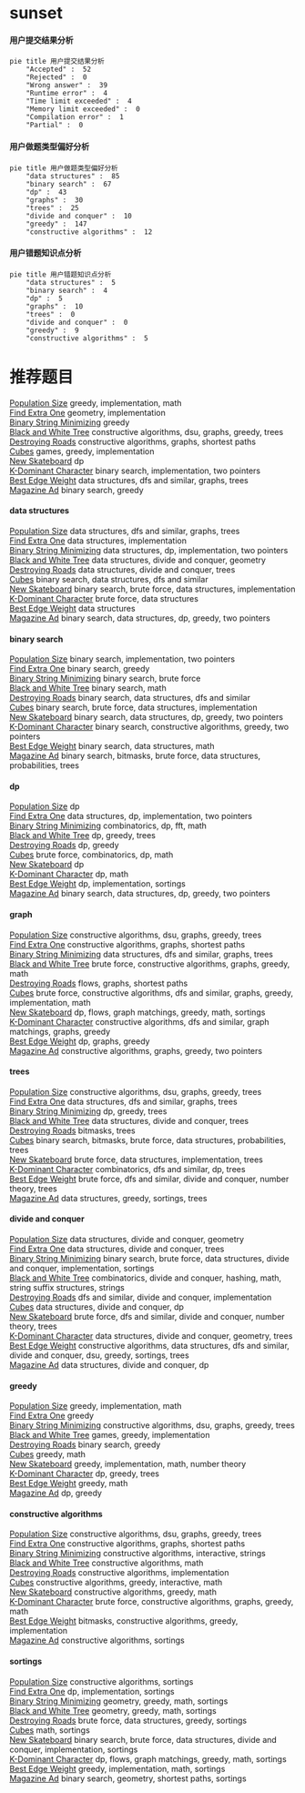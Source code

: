 # sunset
<!-- tabs:start -->
#### **用户提交结果分析**

```mermaid
pie title 用户提交结果分析
    "Accepted" :  52
    "Rejected" :  0
    "Wrong answer" :  39
    "Runtime error" :  4
    "Time limit exceeded" :  4
    "Memory limit exceeded" :  0
    "Compilation error" :  1
    "Partial" :  0
```
#### **用户做题类型偏好分析**

```mermaid
pie title 用户做题类型偏好分析
    "data structures" :  85
    "binary search" :  67
    "dp" :  43
    "graphs" :  30
    "trees" :  25
    "divide and conquer" :  10
    "greedy" :  147
    "constructive algorithms" :  12
```
#### **用户错题知识点分析**

```mermaid
pie title 用户错题知识点分析
    "data structures" :  5
    "binary search" :  4
    "dp" :  5
    "graphs" :  10
    "trees" :  0
    "divide and conquer" :  0
    "greedy" :  9
    "constructive algorithms" :  5
```
<!-- tabs:end -->
# 推荐题目
[Population Size](http://codeforces.com/problemset/problem/416/D)		greedy,
                        implementation,
                        math		  
[Find Extra One](http://codeforces.com/problemset/problem/900/A)		geometry,
                        implementation		  
[Binary String Minimizing](https://codeforces.com/contest/1432/problem/E)		greedy		  
[Black and White Tree](http://codeforces.com/problemset/problem/260/D)		constructive algorithms,
                        dsu,
                        graphs,
                        greedy,
                        trees		  
[Destroying Roads](http://codeforces.com/problemset/problem/543/B)		constructive algorithms,
                        graphs,
                        shortest paths		  
[Cubes](https://codeforces.com/contest/521/problem/B)		games,
                        greedy,
                        implementation		  
[New Skateboard](http://codeforces.com/problemset/problem/628/B)		dp		  
[K-Dominant Character](http://codeforces.com/problemset/problem/888/C)		binary search,
                        implementation,
                        two pointers		  
[Best Edge Weight](http://codeforces.com/problemset/problem/827/D)		data structures,
                        dfs and similar,
                        graphs,
                        trees		  
[Magazine Ad](http://codeforces.com/problemset/problem/803/D)		binary search,
                        greedy		  
<!-- tabs:start -->
#### **data structures**
[Population Size](http://codeforces.com/problemset/problem/827/D)		data structures,
                        dfs and similar,
                        graphs,
                        trees		  
[Find Extra One](http://codeforces.com/problemset/problem/799/B)		data structures,
                        implementation		  
[Binary String Minimizing](http://codeforces.com/problemset/problem/1196/D2)		data structures,
                        dp,
                        implementation,
                        two pointers		  
[Black and White Tree](http://codeforces.com/problemset/problem/429/D)		data structures,
                        divide and conquer,
                        geometry		  
[Destroying Roads](http://codeforces.com/problemset/problem/342/E)		data structures,
                        divide and conquer,
                        trees		  
[Cubes](http://codeforces.com/problemset/problem/932/B)		binary search,
                        data structures,
                        dfs and similar		  
[New Skateboard](http://codeforces.com/problemset/problem/85/D)		binary search,
                        brute force,
                        data structures,
                        implementation		  
[K-Dominant Character](http://codeforces.com/problemset/problem/1491/I)		brute force,
                        data structures		  
[Best Edge Weight](http://codeforces.com/problemset/problem/765/F)		data structures		  
[Magazine Ad](http://codeforces.com/problemset/problem/1492/C)		binary search,
                        data structures,
                        dp,
                        greedy,
                        two pointers		  
#### **binary search**
[Population Size](http://codeforces.com/problemset/problem/888/C)		binary search,
                        implementation,
                        two pointers		  
[Find Extra One](http://codeforces.com/problemset/problem/803/D)		binary search,
                        greedy		  
[Binary String Minimizing](http://codeforces.com/problemset/problem/181/B)		binary search,
                        brute force		  
[Black and White Tree](http://codeforces.com/problemset/problem/1221/C)		binary search,
                        math		  
[Destroying Roads](http://codeforces.com/problemset/problem/932/B)		binary search,
                        data structures,
                        dfs and similar		  
[Cubes](http://codeforces.com/problemset/problem/85/D)		binary search,
                        brute force,
                        data structures,
                        implementation		  
[New Skateboard](http://codeforces.com/problemset/problem/1492/C)		binary search,
                        data structures,
                        dp,
                        greedy,
                        two pointers		  
[K-Dominant Character](http://codeforces.com/problemset/problem/1463/D)		binary search,
                        constructive algorithms,
                        greedy,
                        two pointers		  
[Best Edge Weight](http://codeforces.com/problemset/problem/1490/G)		binary search,
                        data structures,
                        math		  
[Magazine Ad](http://codeforces.com/problemset/problem/1479/D)		binary search,
                        bitmasks,
                        brute force,
                        data structures,
                        probabilities,
                        trees		  
#### **dp**
[Population Size](http://codeforces.com/problemset/problem/628/B)		dp		  
[Find Extra One](http://codeforces.com/problemset/problem/1196/D2)		data structures,
                        dp,
                        implementation,
                        two pointers		  
[Binary String Minimizing](http://codeforces.com/problemset/problem/1473/G)		combinatorics,
                        dp,
                        fft,
                        math		  
[Black and White Tree](https://codeforces.com/contest/1281/problem/F)		dp,
                        greedy,
                        trees		  
[Destroying Roads](http://codeforces.com/problemset/problem/364/B)		dp,
                        greedy		  
[Cubes](http://codeforces.com/problemset/problem/747/F)		brute force,
                        combinatorics,
                        dp,
                        math		  
[New Skateboard](http://codeforces.com/problemset/problem/1195/C)		dp		  
[K-Dominant Character](http://codeforces.com/problemset/problem/1408/I)		dp,
                        math		  
[Best Edge Weight](http://codeforces.com/problemset/problem/1501/B)		dp,
                        implementation,
                        sortings		  
[Magazine Ad](http://codeforces.com/problemset/problem/1492/C)		binary search,
                        data structures,
                        dp,
                        greedy,
                        two pointers		  
#### **graph**
[Population Size](http://codeforces.com/problemset/problem/260/D)		constructive algorithms,
                        dsu,
                        graphs,
                        greedy,
                        trees		  
[Find Extra One](http://codeforces.com/problemset/problem/543/B)		constructive algorithms,
                        graphs,
                        shortest paths		  
[Binary String Minimizing](http://codeforces.com/problemset/problem/827/D)		data structures,
                        dfs and similar,
                        graphs,
                        trees		  
[Black and White Tree](http://codeforces.com/problemset/problem/1009/D)		brute force,
                        constructive algorithms,
                        graphs,
                        greedy,
                        math		  
[Destroying Roads](http://codeforces.com/problemset/problem/1307/G)		flows,
                        graphs,
                        shortest paths		  
[Cubes](http://codeforces.com/problemset/problem/1487/C)		brute force,
                        constructive algorithms,
                        dfs and similar,
                        graphs,
                        greedy,
                        implementation,
                        math		  
[New Skateboard](http://codeforces.com/problemset/problem/1437/C)		dp,
                        flows,
                        graph matchings,
                        greedy,
                        math,
                        sortings		  
[K-Dominant Character](http://codeforces.com/problemset/problem/1470/D)		constructive algorithms,
                        dfs and similar,
                        graph matchings,
                        graphs,
                        greedy		  
[Best Edge Weight](http://codeforces.com/problemset/problem/1476/C)		dp,
                        graphs,
                        greedy		  
[Magazine Ad](http://codeforces.com/problemset/problem/1304/D)		constructive algorithms,
                        graphs,
                        greedy,
                        two pointers		  
#### **trees**
[Population Size](http://codeforces.com/problemset/problem/260/D)		constructive algorithms,
                        dsu,
                        graphs,
                        greedy,
                        trees		  
[Find Extra One](http://codeforces.com/problemset/problem/827/D)		data structures,
                        dfs and similar,
                        graphs,
                        trees		  
[Binary String Minimizing](https://codeforces.com/contest/1281/problem/F)		dp,
                        greedy,
                        trees		  
[Black and White Tree](http://codeforces.com/problemset/problem/342/E)		data structures,
                        divide and conquer,
                        trees		  
[Destroying Roads](http://codeforces.com/problemset/problem/792/D)		bitmasks,
                        trees		  
[Cubes](http://codeforces.com/problemset/problem/1479/D)		binary search,
                        bitmasks,
                        brute force,
                        data structures,
                        probabilities,
                        trees		  
[New Skateboard](http://codeforces.com/problemset/problem/1511/C)		brute force,
                        data structures,
                        implementation,
                        trees		  
[K-Dominant Character](http://codeforces.com/problemset/problem/1499/F)		combinatorics,
                        dfs and similar,
                        dp,
                        trees		  
[Best Edge Weight](http://codeforces.com/problemset/problem/1491/E)		brute force,
                        dfs and similar,
                        divide and conquer,
                        number theory,
                        trees		  
[Magazine Ad](http://codeforces.com/problemset/problem/1466/D)		data structures,
                        greedy,
                        sortings,
                        trees		  
#### **divide and conquer**
[Population Size](http://codeforces.com/problemset/problem/429/D)		data structures,
                        divide and conquer,
                        geometry		  
[Find Extra One](http://codeforces.com/problemset/problem/342/E)		data structures,
                        divide and conquer,
                        trees		  
[Binary String Minimizing](http://codeforces.com/problemset/problem/1461/D)		binary search,
                        brute force,
                        data structures,
                        divide and conquer,
                        implementation,
                        sortings		  
[Black and White Tree](http://codeforces.com/problemset/problem/1466/G)		combinatorics,
                        divide and conquer,
                        hashing,
                        math,
                        string suffix structures,
                        strings		  
[Destroying Roads](http://codeforces.com/problemset/problem/1490/D)		dfs and similar,
                        divide and conquer,
                        implementation		  
[Cubes](https://codeforces.com/contest/1483/problem/C)		data structures,
                        divide and conquer,
                        dp		  
[New Skateboard](http://codeforces.com/problemset/problem/1491/E)		brute force,
                        dfs and similar,
                        divide and conquer,
                        number theory,
                        trees		  
[K-Dominant Character](http://codeforces.com/problemset/problem/1303/G)		data structures,
                        divide and conquer,
                        geometry,
                        trees		  
[Best Edge Weight](http://codeforces.com/problemset/problem/1494/D)		constructive algorithms,
                        data structures,
                        dfs and similar,
                        divide and conquer,
                        dsu,
                        greedy,
                        sortings,
                        trees		  
[Magazine Ad](http://codeforces.com/problemset/problem/1482/E)		data structures,
                        divide and conquer,
                        dp		  
#### **greedy**
[Population Size](http://codeforces.com/problemset/problem/416/D)		greedy,
                        implementation,
                        math		  
[Find Extra One](https://codeforces.com/contest/1432/problem/E)		greedy		  
[Binary String Minimizing](http://codeforces.com/problemset/problem/260/D)		constructive algorithms,
                        dsu,
                        graphs,
                        greedy,
                        trees		  
[Black and White Tree](https://codeforces.com/contest/521/problem/B)		games,
                        greedy,
                        implementation		  
[Destroying Roads](http://codeforces.com/problemset/problem/803/D)		binary search,
                        greedy		  
[Cubes](http://codeforces.com/problemset/problem/1440/B)		greedy,
                        math		  
[New Skateboard](http://codeforces.com/problemset/problem/1370/A)		greedy,
                        implementation,
                        math,
                        number theory		  
[K-Dominant Character](https://codeforces.com/contest/1281/problem/F)		dp,
                        greedy,
                        trees		  
[Best Edge Weight](http://codeforces.com/problemset/problem/712/C)		greedy,
                        math		  
[Magazine Ad](http://codeforces.com/problemset/problem/364/B)		dp,
                        greedy		  
#### **constructive algorithms**
[Population Size](http://codeforces.com/problemset/problem/260/D)		constructive algorithms,
                        dsu,
                        graphs,
                        greedy,
                        trees		  
[Find Extra One](http://codeforces.com/problemset/problem/543/B)		constructive algorithms,
                        graphs,
                        shortest paths		  
[Binary String Minimizing](http://codeforces.com/problemset/problem/1282/D)		constructive algorithms,
                        interactive,
                        strings		  
[Black and White Tree](http://codeforces.com/problemset/problem/42/D)		constructive algorithms,
                        math		  
[Destroying Roads](http://codeforces.com/problemset/problem/1365/B)		constructive algorithms,
                        implementation		  
[Cubes](http://codeforces.com/problemset/problem/1292/E)		constructive algorithms,
                        greedy,
                        interactive,
                        math		  
[New Skateboard](https://codeforces.com/contest/1456/problem/C)		constructive algorithms,
                        greedy,
                        math		  
[K-Dominant Character](http://codeforces.com/problemset/problem/1009/D)		brute force,
                        constructive algorithms,
                        graphs,
                        greedy,
                        math		  
[Best Edge Weight](http://codeforces.com/problemset/problem/960/C)		bitmasks,
                        constructive algorithms,
                        greedy,
                        implementation		  
[Magazine Ad](http://codeforces.com/problemset/problem/1450/A)		constructive algorithms,
                        sortings		  
#### **sortings**
[Population Size](http://codeforces.com/problemset/problem/1450/A)		constructive algorithms,
                        sortings		  
[Find Extra One](http://codeforces.com/problemset/problem/1501/B)		dp,
                        implementation,
                        sortings		  
[Binary String Minimizing](https://codeforces.com/contest/1496/problem/C)		geometry,
                        greedy,
                        math,
                        sortings		  
[Black and White Tree](http://codeforces.com/problemset/problem/1495/A)		geometry,
                        greedy,
                        math,
                        sortings		  
[Destroying Roads](http://codeforces.com/problemset/problem/1497/A)		brute force,
                        data structures,
                        greedy,
                        sortings		  
[Cubes](http://codeforces.com/problemset/problem/1427/A)		math,
                        sortings		  
[New Skateboard](http://codeforces.com/problemset/problem/1461/D)		binary search,
                        brute force,
                        data structures,
                        divide and conquer,
                        implementation,
                        sortings		  
[K-Dominant Character](http://codeforces.com/problemset/problem/1437/C)		dp,
                        flows,
                        graph matchings,
                        greedy,
                        math,
                        sortings		  
[Best Edge Weight](http://codeforces.com/problemset/problem/1473/A)		greedy,
                        implementation,
                        math,
                        sortings		  
[Magazine Ad](http://codeforces.com/problemset/problem/1486/B)		binary search,
                        geometry,
                        shortest paths,
                        sortings		  
<!-- tabs:end -->
